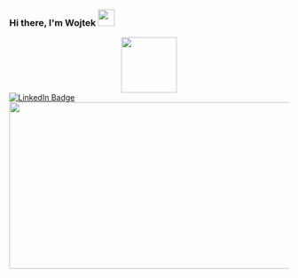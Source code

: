 ### Hi there, I'm Wojtek <img src="https://media.giphy.com/media/hvRJCLFzcasrR4ia7z/giphy.gif" width="30px"/>
<div id="header" align="center">
  <img src="https://media.giphy.com/media/f3KwliaH4MLtli8z7D/giphy.gif" width="100"/>
</div>
<div id="badges">
  <a href="https://www.linkedin.com/in/wojciech-%C5%BCelasko-44b755213/">
    <img src="https://img.shields.io/badge/LinkedIn-blue?style=for-the-badge&logo=linkedin&logoColor=white" alt="LinkedIn Badge"/>
  </a>
</div>
<div align="center">
  <img src="https://media.giphy.com/media/2z73e5pARxR03U7CB7/giphy.gif" width="600" height="300"/>
</div>
